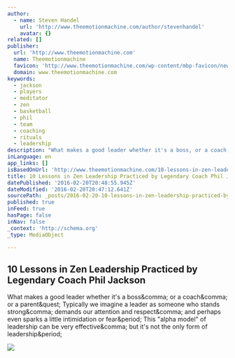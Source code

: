 ```yaml
---
author:
  - name: Steven Handel
    url: 'http://www.theemotionmachine.com/author/stevenhandel'
    avatar: {}
related: []
publisher:
  url: 'http://www.theemotionmachine.com'
  name: Theemotionmachine
  favicon: 'http://www.theemotionmachine.com/wp-content/mbp-favicon/newicon3.png'
  domain: www.theemotionmachine.com
keywords:
  - jackson
  - players
  - meditator
  - zen
  - basketball
  - phil
  - team
  - coaching
  - rituals
  - leadership
description: "What makes a good leader whether it's a boss, or a coach, or a parent? Typically we imagine a leader as someone who stands strong, demands our attention and respect, and perhaps even sparks a little intimidation or fear. This \"alpha model\" of leadership can be very effective, but it's not the only form of leadership."
inLanguage: en
app_links: []
isBasedOnUrl: 'http://www.theemotionmachine.com/10-lessons-in-zen-leadership-practiced-by-legendary-coach-phil-jackson'
title: 10 Lessons in Zen Leadership Practiced by Legendary Coach Phil Jackson
datePublished: '2016-02-20T20:48:55.945Z'
dateModified: '2016-02-20T20:47:12.641Z'
sourcePath: _posts/2016-02-20-10-lessons-in-zen-leadership-practiced-by-legendary-coach-ph.md
published: true
inFeed: true
hasPage: false
inNav: false
_context: 'http://schema.org'
_type: MediaObject

---
```

<article style=""><h1>10 Lessons in Zen Leadership Practiced by Legendary Coach Phil Jackson</h1><p>What makes a good leader whether it's a boss&amp;comma; or a coach&amp;comma; or a parent&amp;quest; Typically we imagine a leader as someone who stands strong&amp;comma; demands our attention and respect&amp;comma; and perhaps even sparks a little intimidation or fear&amp;period; This "alpha model" of leadership can be very effective&amp;comma; but it's not the only form of leadership&amp;period;</p><img src="http://www.theemotionmachine.com/wp-content/uploads/mindful-leadership.jpg" /></article>